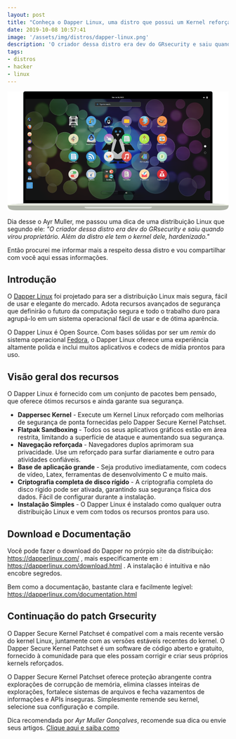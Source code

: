 ```yaml
---
layout: post
title: "Conheça o Dapper Linux, uma distro que possui um Kernel reforçado com patch Grsecurity"
date: 2019-10-08 10:57:41
image: '/assets/img/distros/dapper-linux.png'
description: 'O criador dessa distro era dev do GRsecurity e saiu quando virou proprietário.'
tags:
- distros
- hacker
- linux
---
```


![Dapper Linux](/assets/img/distros/dapper-linux.png)

Dia desse o Ayr Muller, me passou uma dica de uma distribuição Linux que segundo ele: *"O criador dessa distro era dev do GRsecurity e saiu quando virou proprietário. Além da distro ele tem o kernel dele, hardenizado."*

Então procurei me informar mais a respeito dessa distro e vou compartilhar com você aqui essas informações.

## Introdução

O [Dapper Linux](https://dapperlinux.com/) foi projetado para ser a distribuição Linux mais segura, fácil de usar e elegante do mercado. Adota recursos avançados de segurança que definirão o futuro da computação segura e todo o trabalho duro para agrupá-lo em um sistema operacional fácil de usar e de ótima aparência.

O Dapper Linux é Open Source. Com bases sólidas por ser um *remix* do sistema operacional [Fedora](https://terminalroot.com.br/2019/09/ambiente-de-desenvolvimento-fedora-30.html), o Dapper Linux oferece uma experiência altamente polida e inclui muitos aplicativos e codecs de mídia prontos para uso.

## Visão geral dos recursos

O Dapper Linux é fornecido com um conjunto de pacotes bem pensado, que oferece ótimos recursos e ainda garante sua segurança.

+ **Dappersec Kernel** - Execute um Kernel Linux reforçado com melhorias de segurança de ponta fornecidas pelo Dapper Secure Kernel Patchset.
+ **Flatpak Sandboxing** - Todos os seus aplicativos gráficos estão em área restrita, limitando a superfície de ataque e aumentando sua segurança.
+ **Navegação reforçada** - Navegadores duplos aprimoram sua privacidade. Use um reforçado para surfar diariamente e outro para atividades confiáveis.
+ **Base de aplicação grande** - Seja produtivo imediatamente, com codecs de vídeo, Latex, ferramentas de desenvolvimento C e muito mais.
+ **Criptografia completa de disco rígido** - A criptografia completa do disco rígido pode ser ativada, garantindo sua segurança física dos dados. Fácil de configurar durante a instalação.
+ **Instalação Simples** - O Dapper Linux é instalado como qualquer outra distribuição Linux e vem com todos os recursos prontos para uso.

<script async src="https://pagead2.googlesyndication.com/pagead/js/adsbygoogle.js"></script>
<!-- Informat -->
<ins class="adsbygoogle"
     style="display:block"
     data-ad-client="ca-pub-2838251107855362"
     data-ad-slot="2327980059"
     data-ad-format="auto"
     data-full-width-responsive="true"></ins>
<script>
(adsbygoogle = window.adsbygoogle || []).push({});
</script>

## Download e Documentação

Você pode fazer o download do Dapper no prórpio site da distribuição: <https://dapperlinux.com/> , mais especificamente em : <https://dapperlinux.com/download.html> . A instalação é intuitiva e não encobre segredos.

Bem como a documentação, bastante clara e facilmente legível: <https://dapperlinux.com/documentation.html>

## Continuação do patch Grsecurity

O Dapper Secure Kernel Patchset é compatível com a mais recente versão do kernel Linux, juntamente com as versões estáveis recentes do kernel. O Dapper Secure Kernel Patchset é um software de código aberto e gratuito, fornecido à comunidade para que eles possam corrigir e criar seus próprios kernels reforçados.

O Dapper Secure Kernel Patchset oferece proteção abrangente contra explorações de corrupção de memória, elimina classes inteiras de explorações, fortalece sistemas de arquivos e fecha vazamentos de informações e APIs inseguras. Simplesmente remende seu kernel, selecione sua configuração e compile.

Dica recomendada por *Ayr Muller Gonçalves*, recomende sua dica ou envie seus artigos. [Clique aqui e saiba como](https://www.facebook.com/groups/TerminalRootTV/permalink/985452118474670/)
    

